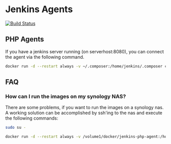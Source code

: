 Jenkins Agents
==============

[![Build Status](http://img.shields.io/travis/core23/jenkins-docker-agents.svg)](https://travis-ci.org/core23/jenkins-docker-agents)

PHP Agents
----------

If you have a jenkins server running (on serverhost:8080), you can connect the agent via the following command.

```bash
docker run -d --restart always -v ~/.composer:/home/jenkins/.composer core23/jenkins-php-agent:7.3 -url http://serverhost:8080 SECRET AGENT_NAME
```

FAQ
---

### How can I run the images on my synology NAS?

There are some problems, if you want to run the images on a synology nas.
A working solution can be accomplished by ssh'ing to the nas and execute the following commands:

```bash
sudo su -

docker run -d --restart always -v /volume1/docker/jenkins-php-agent:/home/jenkins/.composer --name jenkins-php-agent core23/jenkins-php-agent -url http://serverhost:8080 SECRET AGENT_NAME
```
